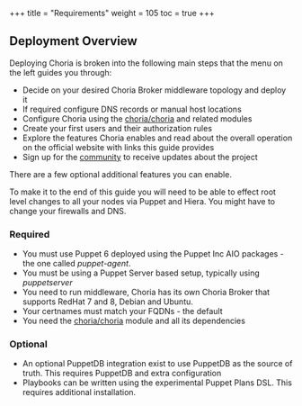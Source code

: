 +++
title = "Requirements"
weight = 105
toc = true
+++

## Deployment Overview

Deploying Choria is broken into the following main steps that the menu on the left guides you through:

  * Decide on your desired Choria Broker middleware topology and deploy it
  * If required configure DNS records or manual host locations
  * Configure Choria using the [choria/choria](https://forge.puppet.com/choria/choria) and related modules
  * Create your first users and their authorization rules
  * Explore the features Choria enables and read about the overall operation on the official website with links this guide provides
  * Sign up for the [community](https://github.com/choria-io/general/discussions) to receive updates about the project

There are a few optional additional features you can enable.

To make it to the end of this guide you will need to be able to effect root level changes to all your nodes via Puppet and Hiera.  You might have to change your firewalls and DNS.

### Required

  * You must use Puppet 6 deployed using the Puppet Inc AIO packages - the one called _puppet-agent_.
  * You must be using a Puppet Server based setup, typically using _puppetserver_
  * You need to run middleware, Choria has its own Choria Broker that supports RedHat 7 and 8, Debian and Ubuntu.
  * Your certnames must match your FQDNs - the default
  * You need the [choria/choria](https://forge.puppet.com/choria/choria) module and all its dependencies

### Optional

  * An optional PuppetDB integration exist to use PuppetDB as the source of truth.  This requires PuppetDB and extra configuration
  * Playbooks can be written using the experimental Puppet Plans DSL.  This requires additional installation.
